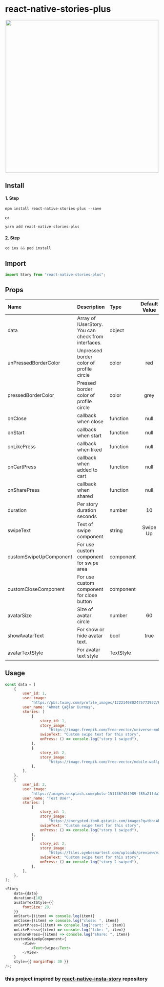 # react-native-stories-plus

<p align="center">
<img src="./example/example.gif" height="500" />
</p>

## Install

#### 1. Step

```javascript
npm install react-native-stories-plus --save
```

or

```javascript
yarn add react-native-stories-plus
```

#### 2. Step

```javascript
cd ios && pod install
```

## Import

```javascript
import Story from "react-native-stories-plus";
```

## Props

| Name                   | Description                                         | Type      | Default Value |
| :--------------------- | :-------------------------------------------------- | :-------- | :-----------: |
| data                   | Array of IUserStory. You can check from interfaces. | object    |               |
| unPressedBorderColor   | Unpressed border color of profile circle            | color     |      red      |
| pressedBorderColor     | Pressed border color of profile circle              | color     |     grey      |
| onClose                | callback when close                                 | function  |     null      |
| onStart                | callback when start                                 | function  |     null      |
| onLikePress            | callback when liked                                 | function  |     null      |
| onCartPress            | callback when added to cart                         | function  |     null      |
| onSharePress           | callback when shared                                | function  |     null      |
| duration               | Per story duration seconds                          | number    |      10       |
| swipeText              | Text of swipe component                             | string    |   Swipe Up    |
| customSwipeUpComponent | For use custom component for swipe area             | component |               |
| customCloseComponent   | For use custom component for close button           | component |               |
| avatarSize             | Size of avatar circle                               | number    |      60       |
| showAvatarText         | For show or hide avatar text.                       | bool      |     true      |
| avatarTextStyle        | For avatar text style                               | TextStyle |               |

## Usage

```javascript
const data = [
	{
		user_id: 1,
		user_image:
			"https://pbs.twimg.com/profile_images/1222140802475773952/61OmyINj.jpg",
		user_name: "Ahmet Çağlar Durmuş",
		stories: [
			{
				story_id: 1,
				story_image:
					"https://image.freepik.com/free-vector/universe-mobile-wallpaper-with-planets_79603-600.jpg",
				swipeText: "Custom swipe text for this story",
				onPress: () => console.log("story 1 swiped"),
			},
			{
				story_id: 2,
				story_image:
					"https://image.freepik.com/free-vector/mobile-wallpaper-with-fluid-shapes_79603-601.jpg",
			},
		],
	},
	{
		user_id: 2,
		user_image:
			"https://images.unsplash.com/photo-1511367461989-f85a21fda167?ixid=MnwxMjA3fDB8MHxzZWFyY2h8Mnx8cHJvZmlsZXxlbnwwfHwwfHw%3D&ixlib=rb-1.2.1&w=1000&q=80",
		user_name: "Test User",
		stories: [
			{
				story_id: 1,
				story_image:
					"https://encrypted-tbn0.gstatic.com/images?q=tbn:ANd9GcTjORKvjcbMRGYPR3QIs3MofoWkD4wHzRd_eg&usqp=CAU",
				swipeText: "Custom swipe text for this story",
				onPress: () => console.log("story 1 swiped"),
			},
			{
				story_id: 2,
				story_image:
					"https://files.oyebesmartest.com/uploads/preview/vivo-u20-mobile-wallpaper-full-hd-(1)qm6qyz9v60.jpg",
				swipeText: "Custom swipe text for this story",
				onPress: () => console.log("story 2 swiped"),
			},
		],
	},
];

<Story
	data={data}
	duration={10}
	avatarTextStyle={{
		fontSize: 20,
	}}
	onStart={(item) => console.log(item)}
	onClose={(item) => console.log("close: ", item)}
	onCartPress={(item) => console.log("cart: ", item)}
	onLikePress={(item) => console.log("like: ", item)}
	onSharePress={(item) => console.log("share: ", item)}
	customSwipeUpComponent={
		<View>
			<Text>Swipe</Text>
		</View>
	}
	style={{ marginTop: 30 }}
/>;
```

### this project inspired by [react-native-insta-story](https://github.com/caglardurmus/react-native-insta-story) repository
